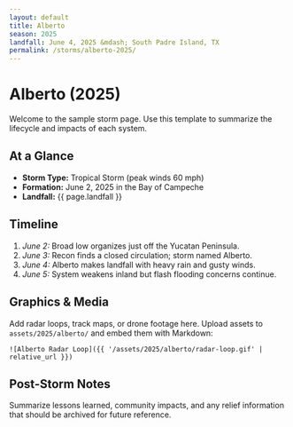 ```yaml
---
layout: default
title: Alberto
season: 2025
landfall: June 4, 2025 &mdash; South Padre Island, TX
permalink: /storms/alberto-2025/
---
```


# Alberto (2025)

Welcome to the sample storm page. Use this template to summarize the lifecycle and impacts of each system.

## At a Glance

- **Storm Type:** Tropical Storm (peak winds 60 mph)
- **Formation:** June 2, 2025 in the Bay of Campeche
- **Landfall:** {{ page.landfall }}

## Timeline

1. *June 2:* Broad low organizes just off the Yucatan Peninsula.
2. *June 3:* Recon finds a closed circulation; storm named Alberto.
3. *June 4:* Alberto makes landfall with heavy rain and gusty winds.
4. *June 5:* System weakens inland but flash flooding concerns continue.

## Graphics & Media

Add radar loops, track maps, or drone footage here. Upload assets to `assets/2025/alberto/` and embed them with Markdown:

```
![Alberto Radar Loop]({{ '/assets/2025/alberto/radar-loop.gif' | relative_url }})
```

## Post-Storm Notes

Summarize lessons learned, community impacts, and any relief information that should be archived for future reference.
